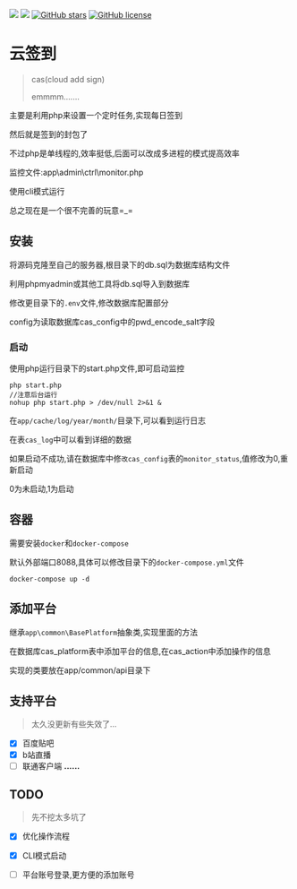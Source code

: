 [![](https://images.microbadger.com/badges/image/codfrm/cas.svg)](https://microbadger.com/images/codfrm/cas "Get your own image badge on microbadger.com")
[![](https://images.microbadger.com/badges/version/codfrm/cas.svg)](https://microbadger.com/images/codfrm/cas "Get your own version badge on microbadger.com")
[![GitHub stars](https://img.shields.io/github/stars/CodFrm/cas.svg)](https://github.com/CodFrm/cas/stargazers)
[![GitHub license](https://img.shields.io/github/license/CodFrm/cas.svg)](https://github.com/CodFrm/cas/blob/master/LICENSE)


# 云签到

> cas(cloud add sign)
> 
> emmmm.......

主要是利用php来设置一个定时任务,实现每日签到

然后就是签到的封包了

不过php是单线程的,效率挺低,后面可以改成多进程的模式提高效率

监控文件:app\admin\ctrl\monitor.php

使用cli模式运行

总之现在是一个很不完善的玩意=_=

## 安装
将源码克隆至自己的服务器,根目录下的db.sql为数据库结构文件

利用phpmyadmin或其他工具将db.sql导入到数据库

修改更目录下的```.env```文件,修改数据库配置部分

config为读取数据库cas_config中的pwd_encode_salt字段

### 启动
使用php运行目录下的start.php文件,即可启动监控

```base
php start.php
//注意后台运行
nohup php start.php > /dev/null 2>&1 &
```

在```app/cache/log/year/month/```目录下,可以看到运行日志

在表```cas_log```中可以看到详细的数据

如果启动不成功,请在数据库中修```改cas_config```表的```monitor_status```,值修改为0,重新启动

0为未启动,1为启动

## 容器
需要安装```docker```和```docker-compose```

默认外部端口8088,具体可以修改目录下的```docker-compose.yml```文件
```shell
docker-compose up -d
```

## 添加平台
继承```app\common\BasePlatform```抽象类,实现里面的方法

在数据库cas_platform表中添加平台的信息,在cas_action中添加操作的信息

实现的类要放在app/common/api目录下

## 支持平台
> 太久没更新有些失效了...

- [x] 百度贴吧
- [x] b站直播
- [ ] 联通客户端
**......**

## TODO
> 先不挖太多坑了

- [x] 优化操作流程
- [x] CLI模式启动
- [ ] 平台账号登录,更方便的添加账号

